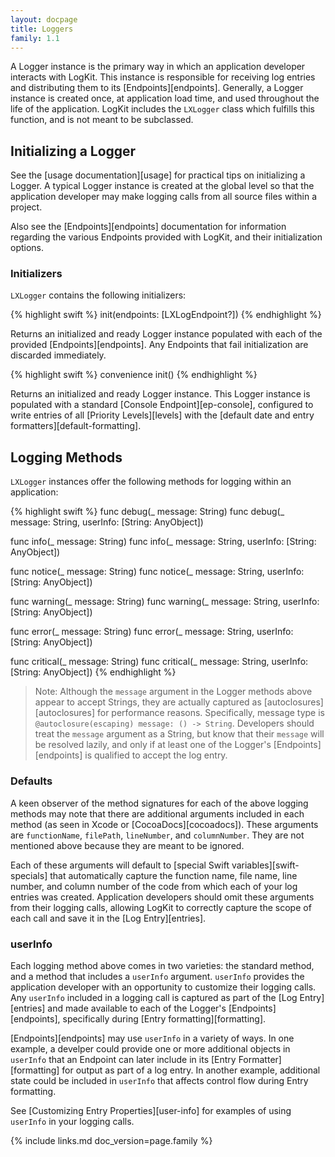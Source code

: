 ```yaml
---
layout: docpage
title: Loggers
family: 1.1
---
```


A Logger instance is the primary way in which an application developer interacts with LogKit. This instance is responsible for receiving log entries and distributing them to its [Endpoints][endpoints]. Generally, a Logger instance is created once, at application load time, and used throughout the life of the application. LogKit includes the `LXLogger` class which fulfills this function, and is not meant to be subclassed.

## Initializing a Logger

See the [usage documentation][usage] for practical tips on initializing a Logger. A typical Logger instance is created at the global level so that the application developer may make logging calls from all source files within a project.

Also see the [Endpoints][endpoints] documentation for information regarding the various Endpoints provided with LogKit, and their initialization options.

### Initializers

`LXLogger` contains the following initializers:

{% highlight swift %}
init(endpoints: [LXLogEndpoint?])
{% endhighlight %}

Returns an initialized and ready Logger instance populated with each of the provided [Endpoints][endpoints]. Any Endpoints that fail initialization are discarded immediately.

{% highlight swift %}
convenience init()
{% endhighlight %}

Returns an initialized and ready Logger instance. This Logger instance is populated with a standard [Console Endpoint][ep-console], configured to write entries of all [Priority Levels][levels] with the [default date and entry formatters][default-formatting].

## Logging Methods

`LXLogger` instances offer the following methods for logging within an application:

{% highlight swift %}
func debug(_ message: String)
func debug(_ message: String, userInfo: [String: AnyObject])

func info(_ message: String)
func info(_ message: String, userInfo: [String: AnyObject])

func notice(_ message: String)
func notice(_ message: String, userInfo: [String: AnyObject])

func warning(_ message: String)
func warning(_ message: String, userInfo: [String: AnyObject])

func error(_ message: String)
func error(_ message: String, userInfo: [String: AnyObject])

func critical(_ message: String)
func critical(_ message: String, userInfo: [String: AnyObject])
{% endhighlight %}

> Note: Although the `message` argument in the Logger methods above appear to accept Strings, they are actually captured as [autoclosures][autoclosures] for performance reasons. Specifically, message type is `@autoclosure(escaping) message: () -> String`. Developers should treat the `message` argument as a String, but know that their `message` will be resolved lazily, and only if at least one of the Logger's [Endpoints][endpoints] is qualified to accept the log entry.

### Defaults

A keen observer of the method signatures for each of the above logging methods may note that there are additional arguments included in each method (as seen in Xcode or [CocoaDocs][cocoadocs]). These arguments are `functionName`, `filePath`, `lineNumber`, and `columnNumber`. They are not mentioned above because they are meant to be ignored.

Each of these arguments will default to [special Swift variables][swift-specials] that automatically capture the function name, file name, line number, and column number of the code from which each of your log entries was created. Application developers should omit these arguments from their logging calls, allowing LogKit to correctly capture the scope of each call and save it in the [Log Entry][entries].

### userInfo

Each logging method above comes in two varieties: the standard method, and a method that includes a `userInfo` argument. `userInfo` provides the application developer with an opportunity to customize their logging calls. Any `userInfo` included in a logging call is captured as part of the [Log Entry][entries] and made available to each of the Logger's [Endpoints][endpoints], specifically during [Entry formatting][formatting].

[Endpoints][endpoints] may use `userInfo` in a variety of ways. In one example, a develper could provide one or more additional objects in `userInfo` that an Endpoint can later include in its [Entry Formatter][formatting] for output as part of a log entry. In another example, additional state could be included in `userInfo` that affects control flow during Entry formatting.

See [Customizing Entry Properties][user-info] for examples of using `userInfo` in your logging calls.


{% include links.md doc_version=page.family %}
